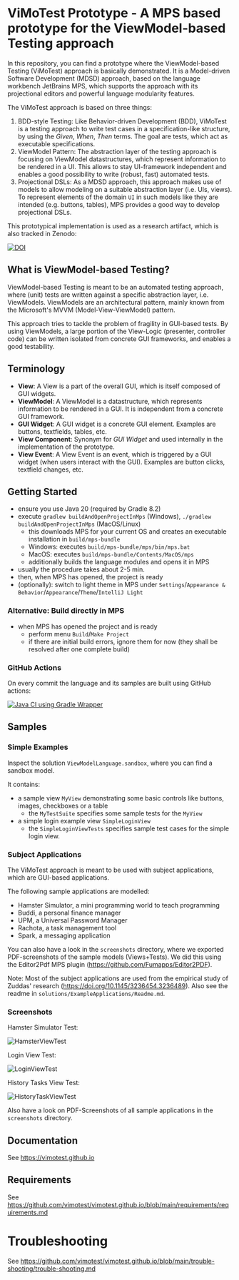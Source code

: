 # ViMoTest Prototype - A MPS based prototype for the ViewModel-based Testing approach

In this repository, you can find a prototype where the ViewModel-based Testing (ViMoTest) approach is basically demonstrated.
It is a Model-driven Software Development (MDSD) approach, based on the language workbench JetBrains MPS, which supports the approach with its projectional editors and powerful language modularity features.

The ViMoTest approach is based on three things:

1) BDD-style Testing: Like Behavior-driven Development (BDD), ViMoTest is a testing approach to write test cases in a specification-like structure, by using the _Given_, _When_, _Then_ terms. The goal are tests, which act as executable specifications.
2) ViewModel Pattern: The abstraction layer of the testing approach is focusing on ViewModel datastructures, which represent information to be rendered in a UI. This allows to stay UI-framework independent and enables a good possibility to write (robust, fast) automated tests.
3) Projectional DSLs: As a MDSD approach, this approach makes use of models to allow modeling on a suitable abstraction layer (i.e. UIs, views). To represent elements of the domain `UI` in such models like they are intended (e.g. buttons, tables), MPS provides a good way to develop projectional DSLs.

This prototypical implementation is used as a research artifact, which is also tracked in Zenodo:

[![DOI](https://zenodo.org/badge/433943088.svg)](https://zenodo.org/badge/latestdoi/433943088)

## What is ViewModel-based Testing?

ViewModel-based Testing is meant to be an automated testing approach, where (unit) tests are written against a specific abstraction layer, i.e. ViewModels.
ViewModels are an architectural pattern, mainly known from the Microsoft's MVVM (Model-View-ViewModel) pattern.

This approach tries to tackle the problem of fragility in GUI-based tests.
By using ViewModels, a large portion of the View-Logic (presenter, controller code) can be written isolated from concrete GUI frameworks, and enables a good testability.

## Terminology

* **View**: A View is a part of the overall GUI, which is itself composed of GUI widgets.
* **ViewModel**: A ViewModel is a datastructure, which represents information to be rendered in a GUI. It is independent from a concrete GUI framework.
* **GUI Widget**: A GUI widget is a concrete GUI element. Examples are buttons, textfields, tables, etc.
* **View Component**: Synonym for _GUI Widget_ and used internally in the implementation of the prototype.
* **View Event**: A View Event is an event, which is triggered by a GUI widget (when users interact with the GUI). Examples are button clicks, textfield changes, etc.

## Getting Started

* ensure you use Java 20 (required by Gradle 8.2)
* execute `gradlew buildAndOpenProjectInMps` (Windows), `./gradlew buildAndOpenProjectInMps` (MacOS/Linux)
  * this downloads MPS for your current OS and creates an executable installation in `build/mps-bundle`
  * Windows: executes `build/mps-bundle/mps/bin/mps.bat`
  * MacOS: executes `build/mps-bundle/Contents/MacOS/mps`
  * additionally builds the language modules and opens it in MPS
* usually the procedure takes about 2-5 min.
* then, when MPS has opened, the project is ready
* (optionally): switch to light theme in MPS under `Settings`/`Appearance & Behavior`/`Appearance`/`Theme`/`IntelliJ Light`

### Alternative: Build directly in MPS

* when MPS has opened the project and is ready
  * perform menu `Build`/`Make Project`
  * if there are initial build errors, ignore them for now (they shall be resolved after one complete build)

### GitHub Actions

On every commit the language and its samples are built using GitHub actions:

[![Java CI using Gradle Wrapper](https://github.com/vimotest/viewmodel-testlang-prototype/actions/workflows/github-actions.yaml/badge.svg)](https://github.com/vimotest/viewmodel-testlang-prototype/actions/workflows/github-actions.yaml)

## Samples

### Simple Examples

Inspect the solution `ViewModelLanguage.sandbox`, where you can find a sandbox model.

It contains:

* a sample view `MyView` demonstrating some basic controls like buttons, images, checkboxes or a table
  * the `MyTestSuite` specifies some sample tests for the `MyView`
* a simple login example view `SimpleLoginView`
  * the `SimpleLoginViewTests` specifies sample test cases for the simple login view.

### Subject Applications

The ViMoTest approach is meant to be used with subject applications, which are GUI-based applications.

The following sample applications are modelled:

* Hamster Simulator, a mini programming world to teach programming
* Buddi, a personal finance manager
* UPM, a Universal Password Manager
* Rachota, a task management tool
* Spark, a messaging application

You can also have a look in the `screenshots` directory, where we exported PDF-screenshots of the sample models (Views+Tests).
We did this using the Editor2Pdf MPS plugin (https://github.com/Fumapps/Editor2PDF).

Note: Most of the subject applications are used from the empirical study of Zuddas' research (https://doi.org/10.1145/3236454.3236489).
Also see the readme in `solutions/ExampleApplications/Readme.md`.

### Screenshots

Hamster Simulator Test:

![HamsterViewTest](documentation/screenshots/screenshot_hamster_test.png)

Login View Test:

![LoginViewTest](documentation/screenshots/screenshot_loginview_test.png)

History Tasks View Test:

![HistoryTaskViewTest](documentation/screenshots/screenshot_historytasksview_test.png)

Also have a look on PDF-Screenshots of all sample applications in the `screenshots` directory.

## Documentation

See https://vimotest.github.io

## Requirements

See https://github.com/vimotest/vimotest.github.io/blob/main/requirements/requirements.md

# Troubleshooting

See https://github.com/vimotest/vimotest.github.io/blob/main/trouble-shooting/trouble-shooting.md
